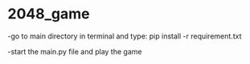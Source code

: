 # 2048_game

-go to main directory in terminal and type:
pip install -r requirement.txt

-start the main.py file and play the game
